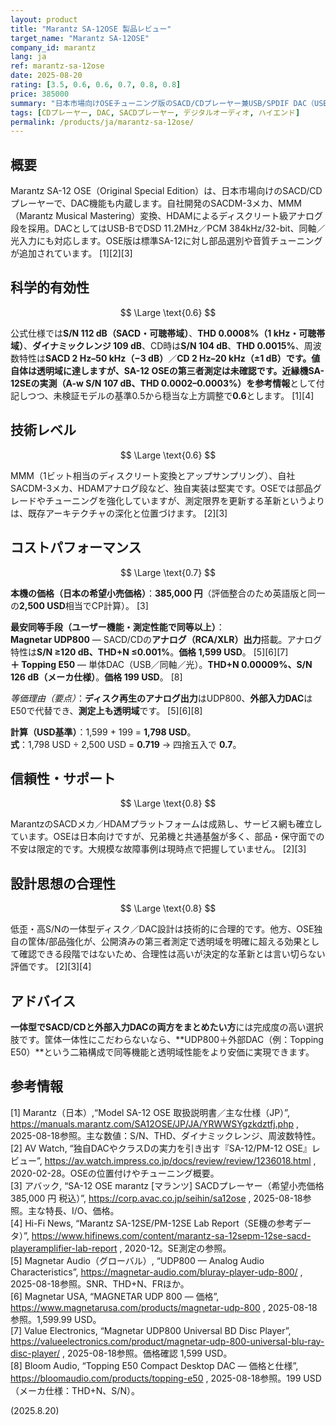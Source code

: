 ```yaml
---
layout: product
title: "Marantz SA-12OSE 製品レビュー"
target_name: "Marantz SA-12OSE"
company_id: marantz
lang: ja
ref: marantz-sa-12ose
date: 2025-08-20
rating: [3.5, 0.6, 0.6, 0.7, 0.8, 0.8]
price: 385000
summary: "日本市場向けOSEチューニング版のSACD/CDプレーヤー兼USB/SPDIF DAC（USB-BはDSD 11.2MHz／PCM 384kHz/32-bit対応）。公開情報に基づき、最安同等手段（Magnetar UDP800＋Topping E50）との比較でCPは0.7です。"
tags: [CDプレーヤー, DAC, SACDプレーヤー, デジタルオーディオ, ハイエンド]
permalink: /products/ja/marantz-sa-12ose/
---
```

## 概要

Marantz SA-12 OSE（Original Special Edition）は、日本市場向けのSACD/CDプレーヤーで、DAC機能も内蔵します。自社開発のSACDM-3メカ、MMM（Marantz Musical Mastering）変換、HDAMによるディスクリート級アナログ段を採用。DACとしてはUSB-BでDSD 11.2MHz／PCM 384kHz/32-bit、同軸／光入力にも対応します。OSE版は標準SA-12に対し部品選別や音質チューニングが追加されています。 [1][2][3]

## 科学的有効性

$$ \Large \text{0.6} $$

公式仕様では**S/N 112 dB（SACD・可聴帯域）**、**THD 0.0008%（1 kHz・可聴帯域）**、**ダイナミックレンジ 109 dB**、CD時は**S/N 104 dB**、**THD 0.0015%**、周波数特性は**SACD 2 Hz–50 kHz（−3 dB）**／**CD 2 Hz–20 kHz（±1 dB）**です。値自体は透明域に達しますが、**SA-12 OSEの第三者測定は未確認**です。近縁機SA-12SEの実測（A-w S/N 107 dB、THD 0.0002–0.0003%）を**参考情報**として付記しつつ、未検証モデルの基準0.5から穏当な上方調整で**0.6**とします。 [1][4]

## 技術レベル

$$ \Large \text{0.6} $$

MMM（1ビット相当のディスクリート変換とアップサンプリング）、自社SACDM-3メカ、HDAMアナログ段など、独自実装は堅実です。OSEでは部品グレードやチューニングを強化していますが、測定限界を更新する革新というよりは、既存アーキテクチャの深化と位置づけます。 [2][3]

## コストパフォーマンス

$$ \Large \text{0.7} $$

**本機の価格（日本の希望小売価格）**：**385,000 円**（評価整合のため英語版と同一の**2,500 USD**相当でCP計算）。 [3]

**最安同等手段（ユーザー機能・測定性能で同等以上）**：  
**Magnetar UDP800** — SACD/CDの**アナログ（RCA/XLR）出力**搭載。アナログ特性は**S/N ≥120 dB、THD+N ≤0.001%**。**価格 1,599 USD**。 [5][6][7]  
**＋ Topping E50** — 単体DAC（USB／同軸／光）。**THD+N 0.00009%、S/N 126 dB（メーカ仕様）**。**価格 199 USD**。 [8]

*等価理由（要点）*：**ディスク再生のアナログ出力**はUDP800、**外部入力DAC**はE50で代替でき、**測定上も透明域**です。 [5][6][8]

**計算（USD基準）**：1,599 + 199 = **1,798 USD**。  
**式**：1,798 USD ÷ 2,500 USD = **0.719** → 四捨五入で **0.7**。

## 信頼性・サポート

$$ \Large \text{0.8} $$

MarantzのSACDメカ／HDAMプラットフォームは成熟し、サービス網も確立しています。OSEは日本向けですが、兄弟機と共通基盤が多く、部品・保守面での不安は限定的です。大規模な故障事例は現時点で把握していません。 [2][3]

## 設計思想の合理性

$$ \Large \text{0.8} $$

低歪・高S/Nの一体型ディスク／DAC設計は技術的に合理的です。他方、OSE独自の筐体/部品強化が、公開済みの第三者測定で透明域を明確に超える効果として確認できる段階ではないため、合理性は高いが決定的な革新とは言い切らない評価です。 [2][3][4]

## アドバイス

**一体型でSACD/CDと外部入力DACの両方をまとめたい方**には完成度の高い選択肢です。筐体一体性にこだわらないなら、**UDP800＋外部DAC（例：Topping E50）**という二箱構成で同等機能と透明域性能をより安価に実現できます。

## 参考情報

[1] Marantz（日本）,“Model SA-12 OSE 取扱説明書／主な仕様（JP）”, https://manuals.marantz.com/SA12OSE/JP/JA/YRWWSYgzkdztfj.php , 2025-08-18参照。主な数値：S/N、THD、ダイナミックレンジ、周波数特性。  
[2] AV Watch, “独自DACやクラスDの実力を引き出す『SA-12/PM-12 OSE』レビュー”, https://av.watch.impress.co.jp/docs/review/review/1236018.html , 2020-02-28。OSEの位置付けやチューニング概要。  
[3] アバック, “SA-12 OSE marantz [マランツ] SACDプレーヤー（希望小売価格 385,000 円 税込）”, https://corp.avac.co.jp/seihin/sa12ose , 2025-08-18参照。主な特長、I/O、価格。  
[4] Hi-Fi News, “Marantz SA-12SE/PM-12SE Lab Report（SE機の参考データ）”, https://www.hifinews.com/content/marantz-sa-12sepm-12se-sacd-playeramplifier-lab-report , 2020-12。SE測定の参照。  
[5] Magnetar Audio（グローバル）, “UDP800 — Analog Audio Characteristics”, https://magnetar-audio.com/bluray-player-udp-800/ , 2025-08-18参照。SNR、THD+N、FRほか。  
[6] Magnetar USA, “MAGNETAR UDP 800 — 価格”, https://www.magnetarusa.com/products/magnetar-udp-800 , 2025-08-18参照。1,599.99 USD。  
[7] Value Electronics, “Magnetar UDP800 Universal BD Disc Player”, https://valueelectronics.com/product/magnetar-udp-800-universal-blu-ray-disc-player/ , 2025-08-18参照。価格確認 1,599 USD。  
[8] Bloom Audio, “Topping E50 Compact Desktop DAC — 価格と仕様”, https://bloomaudio.com/products/topping-e50 , 2025-08-18参照。199 USD（メーカ仕様：THD+N、S/N）。

(2025.8.20)

